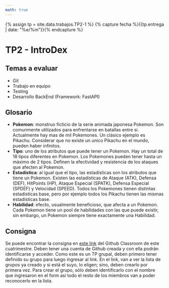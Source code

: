 ```yaml
---
math: true
---
```


{% assign tp = site.data.trabajos.TP2-1 %}
{% capture fecha %}{{tp.entrega | date: "%e/%m"}}{% endcapture %}

# TP2 - IntroDex

## Temas a evaluar

- Git
- Trabajo en equipo
- Testing
- Desarrollo BackEnd (Framework: FastAPI)

## Glosario

- **Pokemon**: monstruo ficticio de la serie animada japonesa Pokemon. Son comunmente utilizados para enfrentarse en batallas entre si. Actualmente hay mas de mil Pokemones. Un clásico ejemplo es Pikachu. Considerar que no existe un unico Pikachu en el mundo, pueden haber infinitos.
- **Tipo**: uno de los atributos que puede tener un Pokemon. Hay un total de 18 tipos diferentes en Pokemon. Los Pokemones pueden tener hasta un máximo de 2 tipos. Definen la efectividad y resistencia de los ataques que afecten al Pokemon.
- **Estadística**: al igual que el tipo, las estadísticas son los atributos que tiene un Pokemon. Existen las estadísticas de Ataque (ATK), Defensa (DEF), HitPoints (HP), Ataque Especial (SPATK), Defensa Especial (SPDEF) y Velocidad (SPEED). Todos los Pokemones tienen distintas estadisticas base, pero por ejemplo todos los Pikachu tienen las mismas estadisticas base.
- **Habilidad**: efecto, usualmente beneficioso, que afecta a un Pokemon. Cada Pokemon tiene un pool de habilidades con las que puede existir, sin embargo, un Pokemon siempre tiene exactamente una Habilidad.

## Consigna

Se puede encontrar la consigna en [este link](https://classroom.github.com/a/gWx9VeHk) del Github Classroom de este cuatrimestre. Deben tener una cuenta de Github creada y con ella podrán identificarse y acceder.
Como este es un TP grupal, deben primero tener definido su grupo para luego ingresar al link. En el link, van a ver la lista de grupos ya creado y si está el suyo, lo eligen; sino, deben crearlo por primera vez. Para crear el grupo, sólo deben identificarlo con el nombre que ingresaron en el form así todo el resto de los miembros van a poder reconocerlo en la lista.